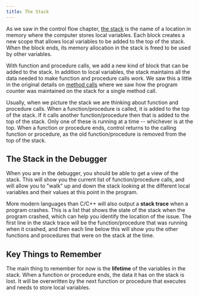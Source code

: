 ```yaml
---
title: The Stack
---
```


As we saw in the control flow chapter, [the stack](/book/part-1-instructions/3-control-flow/1-concepts/02-1-scope) is the name of a location in memory where the computer stores local variables. Each block creates a new scope that allows local variables to be added to the top of the stack. When the block ends, its memory allocation in the stack is freed to be used by other variables.

With function and procedure calls, we add a new kind of block that can be added to the stack. In addition to local variables, the stack maintains all the data needed to make function and procedure calls work. We saw this a little in the original details on [method calls](/book/part-1-instructions/1-sequence-and-data/2-trailside/03-method-call) where we saw how the program counter was maintained on the stack for a single method call.

Usually, when we picture the stack we are thinking about function and procedure calls. When a function/procedure is called, it is added to the top of the stack. If it calls another function/procedure then that is added to the top of the stack. Only one of these is running at a time -- whichever is at the top. When a function or procedure ends, control returns to the calling function or procedure, as the old function/procedure is removed from the top of the stack.

## The Stack in the Debugger

When you are in the debugger, you should be able to get a view of the stack. This will show you the current list of function/procedure calls, and will allow you to "walk" up and down the stack looking at the different local variables and their values at this point in the program.

More modern languages than C/C++ will also output a **stack trace** when a program crashes. This is a list that shows the state of the stack when the program crashed, which can help you identify the location of the issue. The first line in the stack trace will be the function/procedure that was running when it crashed, and then each line below this will show you the other functions and procedures that were on the stack at the time.

## Key Things to Remember

The main thing to remember for now is the **lifetime** of the variables in the stack. When a function or procedure ends, the data it has on the stack is lost. It will be overwritten by the next function or procedure that executes and needs to store local variables.
